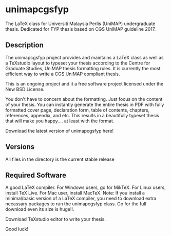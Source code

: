 # unimapcgsfyp
The LaTeX class for Universiti Malaysia Perlis (UniMAP) undergraduate thesis. Dedicated for FYP thesis based on CGS UniMAP guideline 2017. 

## Description
The unimapcgsfyp project provides and maintains a LaTeX class as well as a TeXstudio layout to typeset your thesis according to the Centre for Graduate Studies, UniMAP thesis formatting rules. It is currently the most efficient way to write a CGS UniMAP compliant thesis.

This is an ongoing project and it a free software project licensed under the New BSD License.

You don't have to concern about the formatting. Just focus on the content of your thesis. You can instantly generate the entire thesis in PDF with fully formatted cover page, declaration form, table of contents, chapters, references, appendix, and etc. This results in a beautifully typeset thesis that will make you happy.... at least with the format. 

Download the latest version of unimapcgsfyp here! 

## Versions
All files in the directory is the current stable release

## Required Software
A good LaTeX compiler. For Windows users, go for MikTeX. For Linux users, install TeX Live. For Mac user, install MacTeX. Note: If you install a minimal/basic version of a LaTeX compiler, you need to download extra necassary packages to run the unimapcgsfyp class. Go for the full download even its size is huge!!. 

Download TeXstudio editor to write your thesis.

Good luck!
